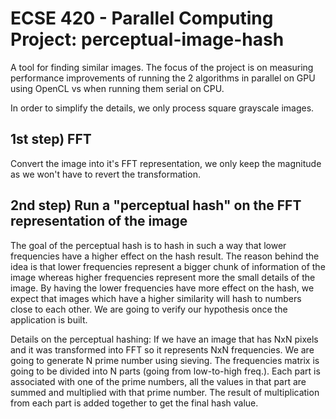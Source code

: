 ECSE 420 - Parallel Computing Project: perceptual-image-hash
=====================

A tool for finding similar images. The focus of the project is on measuring performance improvements of running the 2 algorithms in parallel on GPU using OpenCL vs when running them serial on CPU.

In order to simplify the details, we only process square grayscale images.

1st step) FFT
---
Convert the image into it's FFT representation, we only keep the magnitude as we won't have to revert the transformation.

2nd step) Run a "perceptual hash" on the FFT representation of the image
---
The goal of the perceptual hash is to hash in such a way that lower frequencies have a higher effect on the hash result. The reason behind the idea is that lower frequencies represent a bigger chunk of information of the image whereas higher frequencies represent more the small details of the image. By having the lower frequencies have more effect on the hash, we expect that images which have a higher similarity will hash to numbers close to each other. We are going to verify our hypothesis once the application is built.

Details on the perceptual hashing:
If we have an image that has NxN pixels and it was transformed into FFT so it represents NxN frequencies.
We are going to generate N prime number using sieving.
The frequencies matrix is going to be divided into N parts (going from low-to-high freq.). Each part is associated with one of the prime numbers, all the values in that part are summed and multiplied with that prime number. The result of multiplication from each part is added together to get the final hash value.
